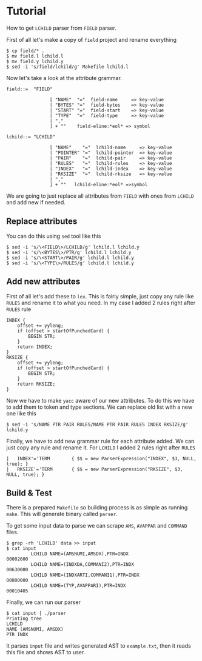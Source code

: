 # Tutorial

How to get `LCHILD` parser from `FIELD` parser.

First of all let's make a copy of `field` project and rename everything
```
$ cp field/* .
$ mv field.l lchild.l
$ mv field.y lchild.y
$ sed -i 's/field/lchild/g' Makefile lchild.l
```

Now let's take a look at the attribute grammar.
```
field::=  "FIELD"

                [ "NAME"  "="  field-name     => key-value
                | "BYTES" "="  field-bytes    => key-value
                | "START" "="  field-start    => key-value
                | "TYPE"  "="  field-type     => key-value
                | ","
                ] + ""    field-eline:*eol* => symbol

lchild::= "LCHILD"

                [ "NAME"    "="  lchild-name     => key-value
                | "POINTER" "="  lchild-pointer  => key-value
                | "PAIR"    "="  lchild-pair     => key-value
                | "RULES"   "="  lchild-rules    => key-value
                | "INDEX"   "="  lchild-index    => key-value
                | "RKSIZE"  "="  lchild-rksize   => key-value
                | ","
                ] + ""   lchild-eline:*eol* =>symbol
```

We are going to just replace all attributes from `FIELD` with ones from `LCHILD` and add new if needed.

## Replace attributes

You can do this using `sed` tool like this
```
$ sed -i 's/\<FIELD\>/LCHILD/g' lchild.l lchild.y
$ sed -i 's/\<BYTES\>/PTR/g' lchild.l lchild.y
$ sed -i 's/\<START\>/PAIR/g' lchild.l lchild.y
$ sed -i 's/\<TYPE\>/RULES/g' lchild.l lchild.y
```

## Add new attributes

First of all let's add these to `lex`. This is fairly simple, just copy any rule like `RULES` and rename it to what you need. In my case I added 2 rules right after `RULES` rule
```
INDEX {
    offset += yyleng;
    if (offset > startOfPunchedCard) {
        BEGIN STR;
    }
    return INDEX;
}
RKSIZE {
    offset += yyleng;
    if (offset > startOfPunchedCard) {
        BEGIN STR;
    }
    return RKSIZE;
}
```

Now we have to make `yacc` aware of our new attributes. To do this we have to add them to token and type sections. We can replace old list with a new one like this
```
$ sed -i 's/NAME PTR PAIR RULES/NAME PTR PAIR RULES INDEX RKSIZE/g' lchild.y
```

Finally, we have to add new grammar rule for each attribute added. We can just copy any rule and rename it. For `LCHILD` I added 2 rules right after `RULES`
```
|	INDEX'='TERM		{ $$ = new ParserExpression("INDEX", $3, NULL, true); }
|	RKSIZE'='TERM		{ $$ = new ParserExpression("RKSIZE", $3, NULL, true); }
```

## Build & Test

There is a prepared `Makefile` so building process is as simple as running `make`. This will generate binary called `parser`.

To get some input data to parse we can scrape `AMS`, `AVAPPAR` and `COMMAND` files.
```
$ grep -rh 'LCHILD' data >> input
$ cat input
         LCHILD NAME=(AMSNUMI,AMSDX),PTR=INDX                           00002600
         LCHILD NAME=(INDXDA,COMMANI2),PTR=INDX                         00630000
         LCHILD NAME=(INDXARTI,COMMANI1),PTR=INDX                       00800000
         LCHILD NAME=(TYP,AVAPPARI),PTR=INDX                            00010405
```

Finally, we can run our parser
```
$ cat input | ./parser
Printing tree
LCHILD
NAME (AMSNUMI, AMSDX)
PTR INDX
```

It parses `input` file and writes generated AST to `example.txt`, then it reads this file and shows AST to user.
